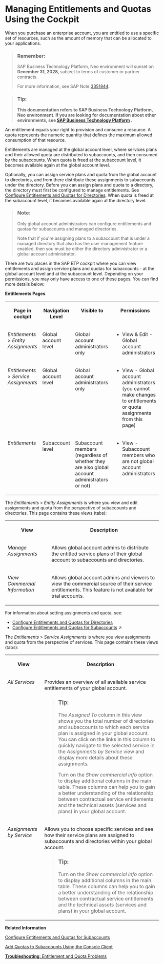 <!-- copy23e9ad3fbf3f4423aeef8f915ef54846 -->

# Managing Entitlements and Quotas Using the Cockpit

When you purchase an enterprise account, you are entitled to use a specific set of resources, such as the amount of memory that can be allocated to your applications.

> ### Remember:  
> SAP Business Technology Platform, Neo environment will sunset on **December 31, 2028**, subject to terms of customer or partner contracts.
> 
> For more information, see SAP Note [3351844](https://me.sap.com/notes/3351844).

> ### Tip:  
> **This documentation refers to SAP Business Technology Platform, Neo environment. If you are looking for documentation about other environments, see [SAP Business Technology Platform](https://help.sap.com/docs/btp/sap-business-technology-platform/sap-business-technology-platform?version=Cloud) .**

An entitlement equals your right to provision and consume a resource. A quota represents the numeric quantity that defines the maximum allowed consumption of that resource.

Entitlements are managed at the global account level, where services plans and their allowed quota are distributed to subaccounts, and then consumed by the subaccounts. When quota is freed at the subaccount level, it becomes available again at the global account level.

Optionally, you can assign service plans and quota from the global account to directories, and from there distribute these assignments to subaccounts under the directory. Before you can assign plans and quota to a directory, the directory must first be configured to manage entitlements. See [Configure Entitlements and Quotas for Directories](configure-entitlements-and-quotas-for-directories-37f8871.md). When quota is freed at the subaccount level, it becomes available again at the directory level.

> ### Note:  
> Only global account administrators can configure entitlements and quotas for subaccounts and managed directories.
> 
> Note that if you're assigning plans to a subaccount that is under a managed directory that also has the user management feature enabled, then you must be either the directory administrator or a global account administrator.

There are two places in the SAP BTP cockpit where you can view entitlements and assign service plans and quotas for subaccounts - at the global account level and at the subaccount level. Depending on your permissions, you may only have access to one of these pages. You can find more details below:

**Entitlements Pages**


<table>
<tr>
<th valign="top">

Page in cockpit

</th>
<th valign="top">

Navigation Level

</th>
<th valign="top">

Visible to

</th>
<th valign="top">

Permissions

</th>
</tr>
<tr>
<td valign="top">

*Entitlements* \> *Entity Assignments*

</td>
<td valign="top">

Global account level

</td>
<td valign="top">

Global account administrators only

</td>
<td valign="top">

-   View & Edit - Global account administrators



</td>
</tr>
<tr>
<td valign="top">

*Entitlements* \> *Service Assignments*

</td>
<td valign="top">

Global account level

</td>
<td valign="top">

Global account administrators only

</td>
<td valign="top">

-   View - Global account administrators \(you cannot make changes to entitlements or quota assignments from this page\)



</td>
</tr>
<tr>
<td valign="top">

*Entitlements*

</td>
<td valign="top">

Subaccount level

</td>
<td valign="top">

Subaccount members \(regardless of whether they are also global account administrators or not\)

</td>
<td valign="top">

-   View - Subaccount members who are not global account administrators



</td>
</tr>
</table>

The *Entitlements* \> *Entity Assignments* is where you view and edit assignments and quota from the perspective of subaccounts and directories. This page contains these views \(tabs\):


<table>
<tr>
<th valign="top">

View

</th>
<th valign="top">

Description

</th>
</tr>
<tr>
<td valign="top">

*Manage Assignments*

</td>
<td valign="top">

Allows global account admins to distribute the entitled service plans of their global account to subaccounts and directories.

</td>
</tr>
<tr>
<td valign="top">

*View Commercial Information*

</td>
<td valign="top">

Allows global account admins and viewers to view the commercial source of their service entitlements. This feature is not available for trial accounts.

</td>
</tr>
</table>

For information about setting assignments and quota, see:

-   [Configure Entitlements and Quotas for Directories](configure-entitlements-and-quotas-for-directories-37f8871.md)
-   [Configure Entitlements and Quotas for Subaccounts](https://help.sap.com/viewer/65de2977205c403bbc107264b8eccf4b/Cloud/en-US/5ba357b4fa1e4de4b9fcc4ae771609da.html "Distribute the entitlements that are available in your global account by adding service plans and their allowed quotas to your subaccounts using SAP BTP cockpit.") :arrow_upper_right:

The *Entitlements* \> *Service Assignments* is where you view assignments and quota from the perspective of services. This page contains these views \(tabs\):


<table>
<tr>
<th valign="top">

View

</th>
<th valign="top">

Description

</th>
</tr>
<tr>
<td valign="top">

*All Services*

</td>
<td valign="top">

Provides an overview of all available service entitlements of your global account.

> ### Tip:  
> The *Assigned To* column in this view shows you the total number of directories and subaccounts to which each service plan is assigned in your global account. You can click on the links in this column to quickly navigate to the selected service in the *Assignments by Service* view and display more details about these assignments.
> 
> Turn on the *Show commercial info* option to display additional columns in the main table. These columns can help you to gain a better understanding of the relationship between contractual service entitlements and the technical assets \(services and plans\) in your global account.



</td>
</tr>
<tr>
<td valign="top">

*Assignments by Service*

</td>
<td valign="top">

Allows you to choose specific services and see how their service plans are assigned to subaccounts and directories within your global account.

> ### Tip:  
> Turn on the *Show commercial info* option to display additional columns in the main table. These columns can help you to gain a better understanding of the relationship between contractual service entitlements and the technical assets \(services and plans\) in your global account.



</td>
</tr>
</table>

**Related Information**  


[Configure Entitlements and Quotas for Subaccounts](configure-entitlements-and-quotas-for-subaccounts-c90f3d5.md "Distribute the entitlements that are available in your global account by adding service plans and their allowed quotas to your subaccounts using SAP BTP cockpit.")

[Add Quotas to Subaccounts Using the Console Client](add-quotas-to-subaccounts-using-the-console-client-f073eaf.md "You can use the Neo console client to add quotas to subaccounts")

[**Troubleshooting**: Entitlement and Quota Problems](https://ga.support.sap.com/dtp/viewer/index.html#/tree/2065/actions/26547:27066)

